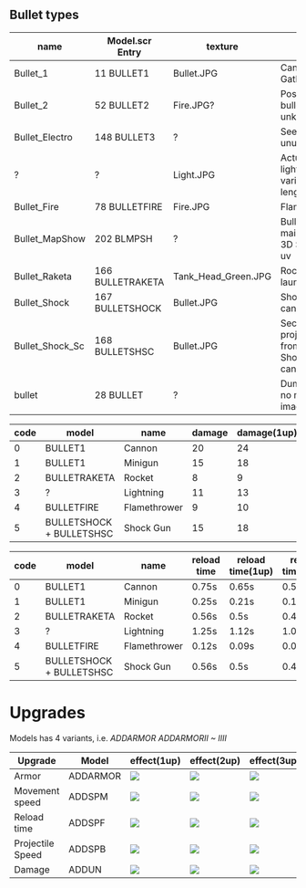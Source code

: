 ## Bullet types

| name            | Model.scr Entry  | texture             | usage                                      |
|-----------------|------------------|---------------------|--------------------------------------------|
| Bullet_1        | 11 BULLET1       | Bullet.JPG          | Cannon, Gatling                            | 
| Bullet_2        | 52 BULLET2       | Fire.JPG?           | Possibly a red bullet, usage unknown       |
| Bullet_Electro  | 148 BULLET3      | ?                   | Seemingly unused                           |
| ?               | ?                | Light.JPG           | Actual lighting with variable length       |
| Bullet_Fire     | 78 BULLETFIRE    | Fire.JPG            | FlameThrower                               |
| Bullet_MapShow  | 202 BLMPSH       | ?                   | Bullet used in main menu 3D Scene, no uv   |
| Bullet_Raketa   | 166 BULLETRAKETA | Tank_Head_Green.JPG | Rocket launcher                            |
| Bullet_Shock    | 167 BULLETSHOCK  | Bullet.JPG          | Shockwave cannon                           |
| Bullet_Shock_Sc | 168 BULLETSHSC   | Bullet.JPG          | Secondary projectile from Shockwave cannon |
| bullet          | 28 BULLET        | ?                   | Dummy file? no matching image              |


| code | model                    | name         | damage | damage(1up) | damage(2up) | damage(3up) | damage(FULL) |
|------|--------------------------|--------------|--------|-------------|-------------|-------------|--------------|
| 0    | BULLET1                  | Cannon       | 20     | 24          | 28          | 32          | 34           |
| 1    | BULLET1                  | Minigun      | 15     | 18          | 21          | 24          | 25           |
| 2    | BULLETRAKETA             | Rocket       | 8      | 9           | 11          | 12          | 13           |
| 3    | ?                        | Lightning    | 11     | 13          | 15          | 17          | 18           |
| 4    | BULLETFIRE               | Flamethrower | 9      | 10          | 12          | 14          | 15           |
| 5    | BULLETSHOCK + BULLETSHSC | Shock Gun    | 15     | 18          | 21          | 24          | 25           |


| code | model                    | name         | reload time | reload time(1up) | reload time(2up) | reload time(3up) | reload time(FULL) |
|------|--------------------------|--------------|-------------|------------------|------------------|------------------|-------------------|
| 0    | BULLET1                  | Cannon       | 0.75s       | 0.65s            | 0.59s            | 0.5s             | 0.43s             |
| 1    | BULLET1                  | Minigun      | 0.25s       | 0.21s            | 0.18s            | 0.15s            | 0.12s             |
| 2    | BULLETRAKETA             | Rocket       | 0.56s       | 0.5s             | 0.43s            | 0.37s            | 0.31s             |
| 3    | ?                        | Lightning    | 1.25s       | 1.12s            | 1.0s             | 0.87s            | 0.75s             |
| 4    | BULLETFIRE               | Flamethrower | 0.12s       | 0.09s            | 0.09s            | 0.06s            | 0.06s             |
| 5    | BULLETSHOCK + BULLETSHSC | Shock Gun    | 0.56s       | 0.5s             | 0.43s            | 0.37s            | 0.31s             |


# Upgrades

Models has 4 variants, i.e. *ADDARMOR ADDARMORII ~ IIII*

| Upgrade          | Model    | effect(1up)                                                                                    | effect(2up)                                                                                    | effect(3up)                                                                                    | effect(FULL)                                                                                   |
|------------------|----------|------------------------------------------------------------------------------------------------|------------------------------------------------------------------------------------------------|------------------------------------------------------------------------------------------------|------------------------------------------------------------------------------------------------|
| Armor            | ADDARMOR | ![](https://github.com/jupiterbjy/OpenAT/assets/45421813/c1d7b513-2d6d-4ae2-8c1d-e5084fedd261) | ![](https://github.com/jupiterbjy/OpenAT/assets/45421813/2b771d0f-a8d9-4315-8158-939974b47e78) | ![](https://github.com/jupiterbjy/OpenAT/assets/45421813/3f093a06-04ff-419f-943a-b0e9fa3faf5e) | ![](https://github.com/jupiterbjy/OpenAT/assets/45421813/2f2e82f5-ba18-43db-8d78-0d8cfc18d641) |
| Movement speed   | ADDSPM   | ![](https://github.com/jupiterbjy/OpenAT/assets/45421813/147cca07-92f8-4ded-896a-d35e0593e07f) | ![](https://github.com/jupiterbjy/OpenAT/assets/45421813/7b70bbf1-094f-4d4d-9b08-b6108be4fdc0) | ![](https://github.com/jupiterbjy/OpenAT/assets/45421813/943f09b5-03d0-4591-a72b-295752972798) | ![](https://github.com/jupiterbjy/OpenAT/assets/45421813/8d14c769-da17-4022-b27f-a4a8b45f427f) |
| Reload time      | ADDSPF   | ![](https://github.com/jupiterbjy/OpenAT/assets/45421813/fbff39ef-5a3a-40da-bde4-5cc7d425e74a) | ![](https://github.com/jupiterbjy/OpenAT/assets/45421813/4fd570f4-aaa3-4de8-8b1c-6951d544e546) | ![](https://github.com/jupiterbjy/OpenAT/assets/45421813/02800269-03c6-4897-9769-adcdfe0f7afe) | ![](https://github.com/jupiterbjy/OpenAT/assets/45421813/28bcb4b3-425a-4a3d-b921-cfdb30ba21bd) |
| Projectile Speed | ADDSPB   | ![](https://github.com/jupiterbjy/OpenAT/assets/45421813/1494045e-562b-4c15-a353-1abf21aec11c) | ![](https://github.com/jupiterbjy/OpenAT/assets/45421813/571f50d1-b431-4d7b-bb73-f7b706cf8ea7) | ![](https://github.com/jupiterbjy/OpenAT/assets/45421813/e81ee586-5856-4894-8cfe-8f92212839dd) | ![](https://github.com/jupiterbjy/OpenAT/assets/45421813/0edc49e0-5239-4476-961c-249ed6f5c22e) |
| Damage           | ADDUN    | ![](https://github.com/jupiterbjy/OpenAT/assets/45421813/04dc1218-84dc-4771-b351-d1bc7bbae483) | ![](https://github.com/jupiterbjy/OpenAT/assets/45421813/a6780701-2817-4b07-b121-9277fe6022d6) | ![](https://github.com/jupiterbjy/OpenAT/assets/45421813/0da6c233-7fca-43aa-a899-18ca59484396) | ![](https://github.com/jupiterbjy/OpenAT/assets/45421813/7ec4a457-19f5-4ca7-9cbc-a2446d37133c) |
